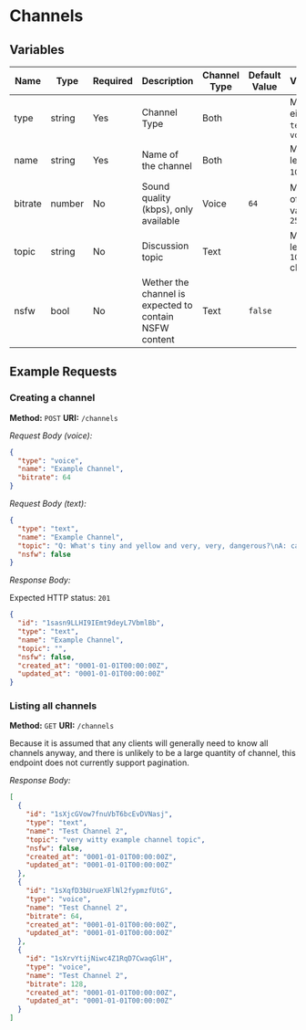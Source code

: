 # Channels

## Variables

| Name    | Type   | Required | Description                                            | Channel Type | Default Value | Validation                           |
| ------- | ------ | -------- | ------------------------------------------------------ | ------------ | ------------- | ------------------------------------ |
| type    | string | Yes      | Channel Type                                           | Both         |               | Must be either `text` or `voice`     |
| name    | string | Yes      | Name of the channel                                    | Both         |               | Max length is `100` chars            |
| bitrate | number | No       | Sound quality (kbps), only available                   | Voice        | `64`          | Min value of `4`, max value of `255` |
| topic   | string | No       | Discussion topic                                       | Text         |               | Max length of `1024` chars           |
| nsfw    | bool   | No       | Wether the channel is expected to contain NSFW content | Text         | `false`       |                                      |

## Example Requests

### Creating a channel

**Method:** `POST`
**URI:** `/channels`

_Request Body (voice):_

```json
{
  "type": "voice",
  "name": "Example Channel",
  "bitrate": 64
}
```

_Request Body (text):_

```json
{
  "type": "text",
  "name": "Example Channel",
  "topic": "Q: What's tiny and yellow and very, very, dangerous?\nA: canary with the super-user password.",
  "nsfw": false
}
```

_Response Body:_

Expected HTTP status: `201`

```json
{
  "id": "1sasn9LLHI9IEmt9deyL7VbmlBb",
  "type": "text",
  "name": "Example Channel",
  "topic": "",
  "nsfw": false,
  "created_at": "0001-01-01T00:00:00Z",
  "updated_at": "0001-01-01T00:00:00Z"
}
```

### Listing all channels

**Method:** `GET`
**URI:** `/channels`

Because it is assumed that any clients will generally need to know all channels anyway, and there is unlikely to be a large quantity of channel, this endpoint does not currently support pagination.

_Response Body:_

```json
[
  {
    "id": "1sXjcGVow7fnuVbT6bcEvDVNasj",
    "type": "text",
    "name": "Test Channel 2",
    "topic": "very witty example channel topic",
    "nsfw": false,
    "created_at": "0001-01-01T00:00:00Z",
    "updated_at": "0001-01-01T00:00:00Z"
  },
  {
    "id": "1sXqfD3bUrueXFlNl2fypmzfUtG",
    "type": "voice",
    "name": "Test Channel 2",
    "bitrate": 64,
    "created_at": "0001-01-01T00:00:00Z",
    "updated_at": "0001-01-01T00:00:00Z"
  },
  {
    "id": "1sXrvYtijNiwc4Z1RqD7CwaqGlH",
    "type": "voice",
    "name": "Test Channel 2",
    "bitrate": 128,
    "created_at": "0001-01-01T00:00:00Z",
    "updated_at": "0001-01-01T00:00:00Z"
  }
]
```
